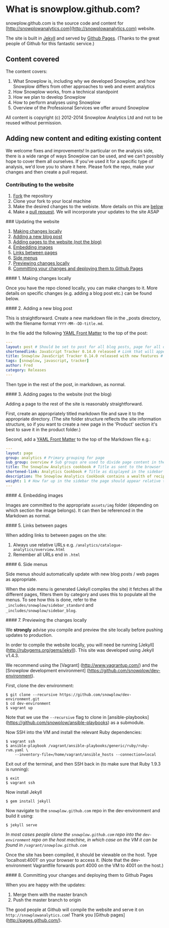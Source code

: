 # What is snowplow.github.com?

snowplow.github.com is the source code and content for [http://snowplowanalytics.com](http://snowplowanalytics.com) website.

The site is built in [Jekyll](https://github.com/mojombo/jekyll) and served by [Github Pages](http://pages.github.com/). (Thanks to the great people of Github for this fantastic service.) 

## Content covered

The content covers:

1. What Snowplow is, including why we developed Snowplow, and how Snowplow differs from other approaches to web and event analytics
2. How Snowplow works, from a technical standpoint
3. How we plan to develop Snowplow
4. How to perform analyses using Snowplow
5. Overview of the Professional Services we offer around Snowplow

All content is copyright (c) 2012-2014 Snowplow Analytics Ltd and not to be reused without permission. 


## Adding new content and editing existing content

We welcome fixes and improvements! In particular on the analysis side, there is a wide range of ways Snowplow can be used, and we can't possibly hope to cover them all ourselves. If you've used it for a specific type of analysis, we'd love you to share it here. Please fork the repo, make your changes and then create a pull request.

### Contributing to the website

1. [Fork](https://help.github.com/articles/fork-a-repo) the repository
2. Clone your fork to your local machine
3. Make the desired changes to the webiste. More details on this are [below](#website-update)
4. Make a [pull request](https://help.github.com/articles/using-pull-requests). We will incorporate your updates to the site ASAP


<a name="website-update" />
### Updating the website

1. [Making changes locally](#2-making-changes-locally)
2. [Adding a new blog post](#3-adding-a-new-blog-post)
3. [Adding pages to the website (not the blog)](#4-adding-pages-to-the-website-not-the-blog)
4. [Embedding images](#5-embedding-images)
5. [Links between pages](#6-links-between-pages)
6. [Side menus](#7-side-menus)
7. [Previewing changes locally](#8-previewing-the-changes-locally)
8. [Committing your changes and deploying them to Github Pages](#9-committing-your-changes-and-deploying-them-to-github-pages)


<a name="2-making-changes-locally" />
#### 1. Making changes locally

Once you have the repo cloned locally, you can make changes to it. More details on specific changes (e.g. adding a blog post etc.) can be found below.

<a name="3-adding-a-new-blog-post" />
#### 2. Adding a new blog post


This is straightforward. Create a new markdown file in the _posts directory, with the filename format `YYYY-MM--DD-title.md`.

In the file add the following [YAML Front Matter](https://github.com/mojombo/jekyll/wiki/YAML-Front-Matter) to the top of the post:

```yaml
---
layout: post # Should be set to post for all blog posts, page for all other pages (except homepage)
shortenedlink: JavaScript Tracker 0.14.0 released # Link that will appear in the side menu
title: Snowplow JavaScript Tracker 0.14.0 released with new features # Page title will appear in the browser
tags: [snowplow, javascript, tracker] 
author: Fred
category: Releases
---
```

Then type in the rest of the post, in markdown, as normal.

<a name="4-adding-pages-to-the-website-not-the-blog" />
#### 3. Adding pages to the website (not the blog)

Adding a page to the rest of the site is reasonably straightforward.

First, create an appropriately titled markdown file and save it to the appropriate directory. (The site folder structure reflects the site information structure, so if you want to create a new page in the 'Product' section it's best to save it in the product folder.)

Second, add a [YAML Front Matter](https://github.com/mojombo/jekyll/wiki/YAML-Front-Matter) to the top of the Markdown file e.g.:

```yaml
---
layout: page
group: analytics # Primary grouping for page
sub_group: overview # Sub groups are used to divide page content in the analytics section
title: The Snowplow Analytics cookbook # Title as sent to the browser
shortened-link: Analytics Cookbook # Title as displayed in the sidebar
description: The Snowplow Analytics Cookbook contains a wealth of recipes for using Snowplow data to answer your business questions. # Description as passed to Google
weight: 1 # How far up in the sidebar the page should appear relative to other pages
---
```

<a name="5-embedding-images" />
#### 4. Embedding images

Images are committed to the appropriate `assets/img` folder (depending on which section the image belongs). It can then be referenced in the Markdown as normal.
	
<a name="6-links-between-pages" />
#### 5. Links between pages

When adding links to between pages on the site:

1. Always use relative URLs e.g. `/analytics/catalogue-analytics/overview.html`
2. Remember all URLs end in `.html`

<a name="7-side-menus" />
#### 6. Side menus

Side menus should automatically update with new blog posts / web pages as appropriate.

When the side menu is generated (Jekyll compiles the site) it fetches all the different pages, filters them by category and uses this to populate all the menus. To see how this is done, refer to the `_includes/snowplow/sidebar_standard` and `_includes/snowplow/sidebar_blog`.

<a name="8-previewing-the-changes-locally" />
#### 7. Previewing the changes locally

We **strongly** advise you compile and preview the site locally before pushing updates to production.

In order to compile the website locally, you will need be running [Jekyll] (http://rubygems.org/gems/jekyll). This site was developed using Jekyll v1.4.3.

We recommend using the [Vagrant] (http://www.vagrantup.com/) and the [Snowplow development environment] (https://github.com/snowplow/dev-environment).

First, clone the dev environment:

	$ git clone --recursive https://github.com/snowplow/dev-environment.git 
	$ cd dev-environment
	$ vagrant up

Note that we use the `--recursive` flag to clone in [ansible-playbooks] (https://github.com/snowplow/ansible-playbooks) as a submodule. 

Now SSH into the VM and install the relevant Ruby dependencies:

	$ vagrant ssh
	$ ansible-playbook /vagrant/ansible-playbooks/generic/ruby/ruby-rvm.yaml \
		--inventory-file=/home/vagrant/ansible_hosts --connection=local

Exit out of the terminal, and then SSH back in (to make sure that Ruby 1.9.3 is running):

	$ exit
	$ vagrant ssh 

Now install Jekyll

	$ gem install jekyll

Now navigate to the `snowplow.github.com` repo in the dev-environment and build it using:

	$ jekyll serve

*In most cases people clone the `snowplow.github.com` repo into the `dev-environment` repo on the host machine, in which case on the VM it can be found in `/vagrant/snowplow.github.com`*

Once the site has been compiled, it should be viewable on the host. Type 'localhost:4001' on your browser to access it. (Note that the dev-environment Vagrantfile forwards port 4000 on the VM to 4001 on the host.)

<a name="9-committing-your-changes-and-deploying-them-to-github-pages" />
#### 8. Committing your changes and deploying them to Github Pages

When you are happy with the updates:

1. Merge them with the master branch
2. Push the master branch to origin

The good people at Github will compile the website and serve it on `http://snowplowanalytics.com`! Thank you [Github pages] (http://pages.github.com/).

[dev-environment]: https://github.com/snowplow/dev-environment